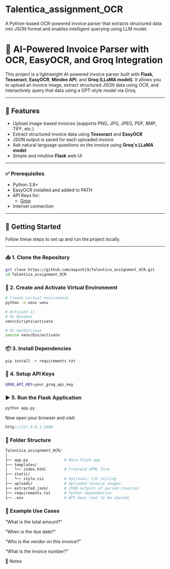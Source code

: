 # Talentica_assignment_OCR
A Python-based OCR-powered invoice parser that extracts structured data into JSON format and enables intelligent querying using LLM model.



# 🧾 AI-Powered Invoice Parser with OCR, EasyOCR, and Groq Integration

This project is a lightweight AI-powered invoice parser built with **Flask**, **Tesseract**, **EasyOCR**, **Mindee API**, and **Groq (LLaMA model)**. It allows you to upload an invoice image, extract structured JSON data using OCR, and interactively query that data using a GPT-style model via Groq.

---

## 📌 Features

- Upload image-based invoices (supports PNG, JPG, JPEG, PDF, BMP, TIFF, etc.)
- Extract structured invoice data using **Tesseract** and **EasyOCR**
- JSON output is saved for each uploaded invoice
- Ask natural language questions on the invoice using **Groq's LLaMA model**
- Simple and intuitive **Flask** web UI

---



### ✅ Prerequisites

- Python 3.8+
- EasyOCR installed and added to PATH
- API Keys for:
  - [Groq](https://console.groq.com/)
- Internet connection

---
## 🚀 Getting Started

Follow these steps to set up and run the project locally.

---

### 📥 1. Clone the Repository

```bash
git clone https://github.com/aayushj9/Talentica_assignment_OCR.git
cd Talentica_assignment_OCR
```
### 🧪 2. Create and Activate Virtual Environment
```bash
# Create virtual environment
python -m venv venv

# Activate it
# On Windows
venv\Scripts\activate

# On macOS/Linux
source venv/bin/activate
```
### 📦 3. Install Dependencies
```cpp
pip install -r requirements.txt
```
### 🔐 4. Setup API Keys
```bash
GROQ_API_KEY=your_groq_api_key
```

### ▶️ 5. Run the Flask Application
```bash
python app.py
```

Now open your browser and visit:

```cpp
http://127.0.0.1:5000
```

### 🧾 Folder Structure
```bash
Talentica_assignment_OCR/
│
├── app.py                # Main Flask app
├── templates/
│   └── index.html        # Frontend HTML form
├── static/
│   └── style.css         # Optional: CSS styling
├── uploads/              # Uploaded invoice images
├── extracted_json/       # JSON outputs of parsed invoices
├── requirements.txt      # Python dependencies
├── .env                  # API keys (not to be shared)


```


### 📝 Example Use Cases
“What is the total amount?”

“When is the due date?”

“Who is the vendor on this invoice?”

“What is the invoice number?”

🛑 Notes
